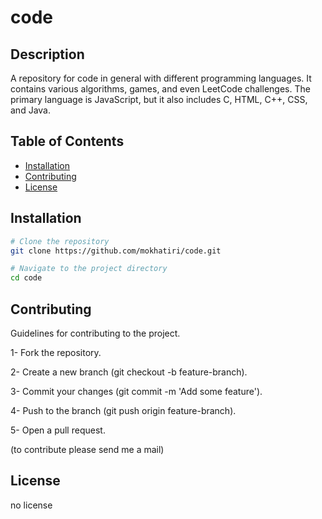 # code

## Description
A repository for code in general with different programming languages. It contains various algorithms, games, and even LeetCode challenges. The primary language is JavaScript, but it also includes C, HTML, C++, CSS, and Java.

## Table of Contents
- [Installation](#installation)
- [Contributing](#contributing)
- [License](#license)

## Installation
```sh
# Clone the repository
git clone https://github.com/mokhatiri/code.git

# Navigate to the project directory
cd code
```

## Contributing
Guidelines for contributing to the project.

1- Fork the repository.

2- Create a new branch (git checkout -b feature-branch).

3- Commit your changes (git commit -m 'Add some feature').

4- Push to the branch (git push origin feature-branch).

5- Open a pull request.

(to contribute please send me a mail)

## License
no license
